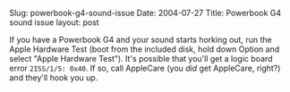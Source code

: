 Slug: powerbook-g4-sound-issue
Date: 2004-07-27
Title: Powerbook G4 sound issue
layout: post

If you have a Powerbook G4 and your sound starts horking out, run the Apple Hardware Test (boot from the included disk, hold down Option and select &quot;Apple Hardware Test&quot;). It&#39;s possible that you&#39;ll get a logic board error <code>2ISS/1/5: 0x40</code>. If so, call AppleCare (you *did* get AppleCare, right?) and they&#39;ll hook you up.
